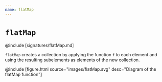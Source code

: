 ```yaml
---
name: flatMap
---
```


# `flatMap`

@include [signatures/flatMap.md]

`flatMap` creates a collection by applying the function `f` to each element and using the resulting subelements as elements of the new collection.

@include [figure.html source="images/flatMap.svg" desc="Diagram of the flatMap function"]
